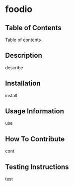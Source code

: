 
# foodio

## Table of Contents

Table of contents


## Description
describe


## Installation
install



## Usage Information
use



## How To Contribute
cont



## Testing Instructions
test

    